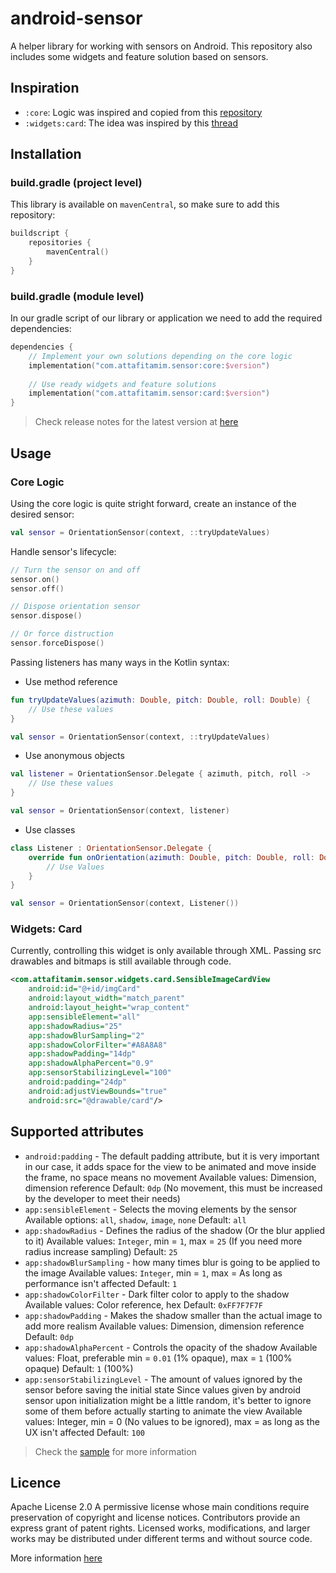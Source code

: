 # android-sensor
A helper library for working with sensors on Android. This repository also includes some widgets and feature solution based on sensors.

## Inspiration
- `:core`: Logic was inspired and copied from this [repository](https://github.com/majidgolshadi/Android-Orientation-Sensor)
- `:widgets:card`: The idea was inspired by this [thread](https://www.reddit.com/r/reactnative/comments/w59tsg/fake_depth_animation_implemented_with_reanimated/)

## Installation
### build.gradle (project level)
This library is available on `mavenCentral`, so make sure to add this repository:
```kotlin
buildscript {
    repositories {
        mavenCentral()
    }
}
```

### build.gradle (module level)
In our gradle script of our library or application we need to add the required dependencies:
```kotlin
dependencies {
    // Implement your own solutions depending on the core logic
    implementation("com.attafitamim.sensor:core:$version")
   
    // Use ready widgets and feature solutions
    implementation("com.attafitamim.sensor:card:$version")
}
```
> Check release notes for the latest version at [here](https://github.com/tamimattafi/android-sensor/releases)

## Usage
### Core Logic
Using the core logic is quite stright forward, create an instance of the desired sensor:
```kotlin
val sensor = OrientationSensor(context, ::tryUpdateValues)
```

Handle sensor's lifecycle:
```kotlin
// Turn the sensor on and off
sensor.on()
sensor.off()

// Dispose orientation sensor
sensor.dispose()

// Or force distruction
sensor.forceDispose()
```

Passing listeners has many ways in the Kotlin syntax:
- Use method reference
```kotlin
fun tryUpdateValues(azimuth: Double, pitch: Double, roll: Double) {
    // Use these values
}

val sensor = OrientationSensor(context, ::tryUpdateValues)
```

- Use anonymous objects
```kotlin
val listener = OrientationSensor.Delegate { azimuth, pitch, roll -> 
    // Use these values
}

val sensor = OrientationSensor(context, listener)
```

- Use classes
```kotlin
class Listener : OrientationSensor.Delegate {
    override fun onOrientation(azimuth: Double, pitch: Double, roll: Double) {
        // Use Values
    }
}

val sensor = OrientationSensor(context, Listener())
```

### Widgets: Card
Currently, controlling this widget is only available through XML. Passing src drawables and bitmaps is still available through code.
```xml
<com.attafitamim.sensor.widgets.card.SensibleImageCardView
    android:id="@+id/imgCard"
    android:layout_width="match_parent"
    android:layout_height="wrap_content"
    app:sensibleElement="all"
    app:shadowRadius="25"
    app:shadowBlurSampling="2"
    app:shadowColorFilter="#A8A8A8"
    app:shadowPadding="14dp"
    app:shadowAlphaPercent="0.9"
    app:sensorStabilizingLevel="100"
    android:padding="24dp"
    android:adjustViewBounds="true"
    android:src="@drawable/card"/>
```
## Supported attributes
- `android:padding` - The default padding attribute, but it is very important in our case, it adds space for the view to be animated and move inside the frame, no space means no movement
Available values: Dimension, dimension reference
Default: `0dp` (No movement, this must be increased by the developer to meet their needs)
- `app:sensibleElement` - Selects the moving elements by the sensor
Available options: `all`, `shadow`, `image`, `none`
Default: `all`
- `app:shadowRadius` - Defines the radius of the shadow (Or the blur applied to it)
Available values: `Integer`, min = `1`, max = `25` (If you need more radius increase sampling)
Default: `25`
- `app:shadowBlurSampling` - how many times blur is going to be applied to the image
Available values: `Integer`, min = `1`, max = As long as performance isn't affected
Default: `1`
- `app:shadowColorFilter` - Dark filter color to apply to the shadow
Available values: Color reference, hex
Default: `0xFF7F7F7F`
- `app:shadowPadding` - Makes the shadow smaller than the actual image to add more realism
Available values: Dimension, dimension reference
Default: `0dp`
- `app:shadowAlphaPercent` - Controls the opacity of the shadow
Available values: Float, preferable min = `0.01` (1% opaque), max = `1` (100% opaque)
Default: `1` (100%)
- `app:sensorStabilizingLevel` - The amount of values ignored by the sensor before saving the initial state
Since values given by android sensor upon initialization might be a little random, it's better to ignore some of them before actually starting to animate the view
Available values: Integer, min = 0 (No values to be ignored), max = as long as the UX isn't affected
Default: `100`

> Check the [sample](https://github.com/tamimattafi/android-sensor/blob/main/sample/src/main/res/layout/activity_main.xml) for more information

## Licence
Apache License 2.0
A permissive license whose main conditions require preservation of copyright and license notices. Contributors provide an express grant of patent rights. Licensed works, modifications, and larger works may be distributed under different terms and without source code.

More information [here](https://github.com/tamimattafi/android-sensor/blob/main/LICENSE)
